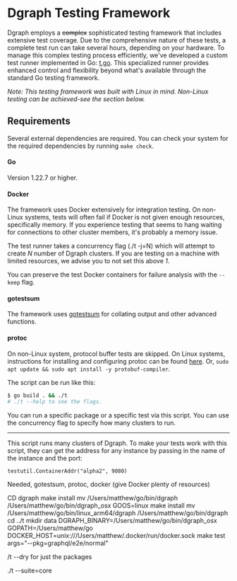 # Dgraph Testing Framework

Dgraph employs a ~~complex~~ sophisticated testing framework that includes extensive test coverage. 
Due to the comprehensive nature of these tests, a complete test run can take several hours, depending
on your hardware. To manage this complex testing process efficiently, we've developed a custom test 
runner implemented in Go: [t.go](t.go). This specialized runner provides enhanced 
control and flexibility beyond what's available through the standard Go testing framework.

*Note: This testing framework was built with Linux in mind. Non-Linux testing *can* be achieved-see
the section below.*

## Requirements
Several external dependencies are required. You can check your system for the required dependencies
by running `make check`.

#### Go

Version 1.22.7 or higher.

#### Docker

The framework uses Docker extensively for integration testing. On non-Linux systems, tests will often
fail if Docker is not given enough resources, specifically memory. If you experience testing that 
seems to hang waiting for connections to other cluster members, it's probably a memory issue.

The test runner takes a concurrency flag (./t -j=N) which will attempt to create *N* number of Dgraph
clusters. If you are testing on a machine with limited resources, we advise you to not set this above *1*.

You can preserve the test Docker containers for failure analysis with the `--keep` flag.

#### gotestsum

The framework uses [gotestsum](https://github.com/gotestyourself/gotestsum#install) for collating output and other advanced functions.

#### protoc

On non-Linux system, protocol buffer tests are skipped. On Linux systems, instructions for installing
and configuring protoc can be found [here](https://github.com/protocolbuffers/protobuf). Or, `sudo apt update && sudo apt install -y protobuf-compiler`.

The script can be run like this:

```bash
$ go build . && ./t
# ./t --help to see the flags.
```

You can run a specific package or a specific test via this script. You can use the concurrency flag
to specify how many clusters to run.

---

This script runs many clusters of Dgraph. To make your tests work with this script, they can get the
address for any instance by passing in the name of the instance and the port:

`testutil.ContainerAddr("alpha2", 9080)`


Needed, gotestsum, protoc, docker (give Docker plenty of resources)


CD dgraph
make install
mv /Users/matthew/go/bin/dgraph /Users/matthew/go/bin/dgraph_osx
GOOS=linux make install
mv /Users/matthew/go/bin/linux_arm64/dgraph /Users/matthew/go/bin/dgraph
cd ../t
mkdir data
DGRAPH_BINARY=/Users/matthew/go/bin/dgraph_osx GOPATH=/Users/matthew/go DOCKER_HOST=unix:///Users/matthew/.docker/run/docker.sock make test args="--pkg=graphql/e2e/normal"

/t --dry for just the packages

./t --suite=core
